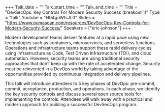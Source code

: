+++
Talk_date = ""
Talk_start_time = ""
Talk_end_time = ""
Title = "DevSecOps: Key Controls For Modern Security Success (breakout 1)"
Type = "talk"
Youtube = "H04goWfsJL0"
Slides = "https://www.pumascan.com/resources/DevSecOps-Key-Controls-for-Modern-Security-Success/"
Speakers = ["eric-johnson"]
+++

Modern development teams deliver features at a rapid pace using new technologies such as containers, microservices, and serverless functions. Operations and infrastructure teams support these rapid delivery cycles using Infrastructure as Code, Test Driven Infrastructure (TDI), and cloud automation. However, security teams are using traditional security approaches that don’t keep up with the rate of accelerated change. Security must be reinvented in a DevOps world by taking advantage of the opportunities provided by continuous integration and delivery pipelines.

This talk will introduce attendees to 5 key phases of DevOps: pre-commit, commit, acceptance, production, and operations. In each phase, we identify the key security controls and discuss several open source tools for implementing the controls. Attendees will walk away with a practical and modern approach for building a successful DevSecOps program.
